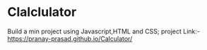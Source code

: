 # Clalclulator
Build a min project using Javascript,HTML and CSS;
project Link:-  https://pranay-prasad.github.io/Calculator/
